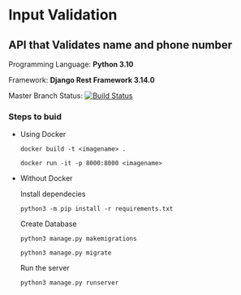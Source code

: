 # Input Validation
## API that Validates name and phone number 


Programming Language: **Python 3.10**

Framework: **Django Rest Framework 3.14.0**

Master Branch Status: [![Build Status](https://app.travis-ci.com/ABHI2410/SP.svg?branch=master)](https://app.travis-ci.com/ABHI2410/SP)

### Steps to buid

- Using Docker

  `docker build -t <imagename> .`
  
  `docker run -it -p 8000:8000 <imagename>`
 
- Without Docker
 
  Install dependecies 
 
  `python3 -m pip install -r requirements.txt`
 
   Create Database
    
  `python3 manage.py makemigrations`
    
  `python3 manage.py migrate`
    
  Run the server
    
  `python3 manage.py runserver`

